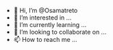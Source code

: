 - 👋 Hi, I’m @Osamatreto
- 👀 I’m interested in ...
- 🌱 I’m currently learning ...
- 💞️ I’m looking to collaborate on ...
- 📫 How to reach me ...

<!---
Osamatreto/Osamatreto is a ✨ special ✨ repository because its `README.md` (this file) appears on your GitHub profile.
You can click the Preview link to take a look at your changes.
--->
